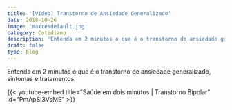 ```yaml
---
title: '[Vídeo] Transtorno de Ansiedade Generalizado'
date: 2018-10-26
image: 'maxresdefault.jpg'
category: Cotidiano
description: 'Entenda em 2 minutos o que é o transtorno de ansiedade generalizado, sintomas e tratamentos.'
draft: false
type: blog
---
```


Entenda em 2 minutos o que é o transtorno de ansiedade generalizado, sintomas e tratamentos.

{{< youtube-embed title="Saúde em dois minutos | Transtorno Bipolar" id="PmApSI3VsME" >}}
